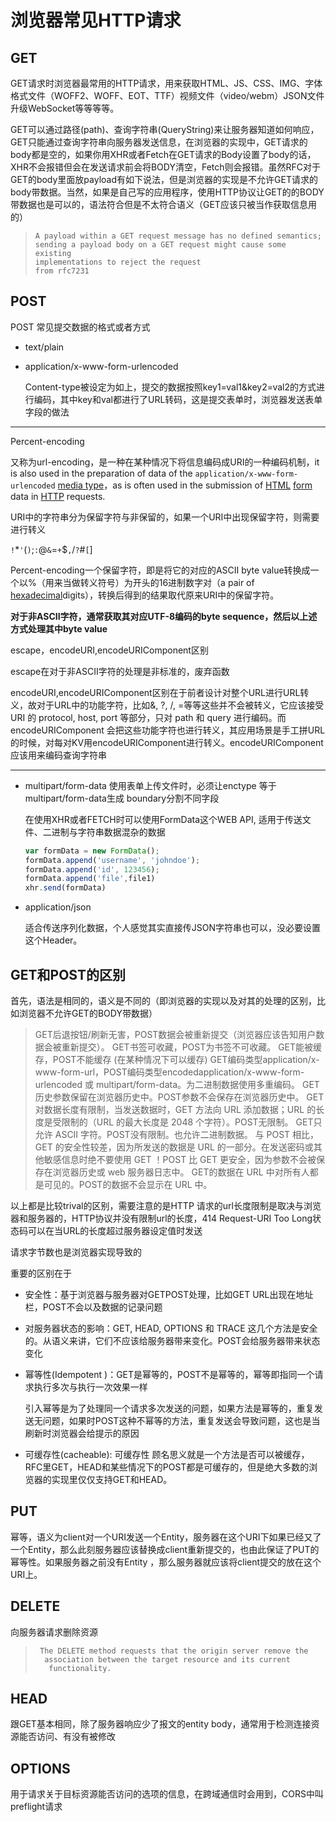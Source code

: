 

# 浏览器常见HTTP请求

## GET

GET请求时浏览器最常用的HTTP请求，用来获取HTML、JS、CSS、IMG、字体格式文件（WOFF2、WOFF、EOT、TTF）视频文件（video/webm）JSON文件 升级WebSocket等等等等。

GET可以通过路径(path)、查询字符串(QueryString)来让服务器知道如何响应，GET只能通过查询字符串向服务器发送信息，在浏览器的实现中，GET请求的body都是空的，如果你用XHR或者Fetch在GET请求的Body设置了body的话，XHR不会报错但会在发送请求前会将BODY清空，Fetch则会报错。虽然RFC对于GET的body里面放payload有如下说法，但是浏览器的实现是不允许GET请求的body带数据。当然，如果是自己写的应用程序，使用HTTP协议让GET的的BODY带数据也是可以的，语法符合但是不太符合语义（GET应该只被当作获取信息用的）

> ```
> A payload within a GET request message has no defined semantics;
> sending a payload body on a GET request might cause some existing
> implementations to reject the request
> from rfc7231
> ```

## POST

POST 常见提交数据的格式或者方式

- text/plain

- application/x-www-form-urlencoded

  Content-type被设定为如上，提交的数据按照key1=val1&key2=val2的方式进行编码，其中key和val都进行了URL转码，这是提交表单时，浏览器发送表单字段的做法

---

Percent-encoding

又称为url-encoding，是一种在某种情况下将信息编码成URI的一种编码机制，it is also used in the preparation of data of the `application/x-www-form-urlencoded` [media type](https://en.wikipedia.org/wiki/Media_type)，as is often used in the submission of [HTML](https://en.wikipedia.org/wiki/HTML) [form](https://en.wikipedia.org/wiki/Form_(web)) data in [HTTP](https://en.wikipedia.org/wiki/HTTP) requests.

URI中的字符串分为保留字符与非保留的，如果一个URI中出现保留字符，则需要进行转义

``!``*``'``(``)``;``:``@``&``=``+``$``,``/``?``#``[``]

Percent-encoding一个保留字符，即是将它的对应的ASCII byte value转换成一个以%（用来当做转义符号）为开头的16进制数字对（a pair of [hexadecimal](https://en.wikipedia.org/wiki/Hexadecimal)digits），转换后得到的结果取代原来URI中的保留字符。

**对于非ASCII字符，通常获取其对应UTF-8编码的byte sequence，然后以上述方式处理其中byte value** 

escape，encodeURI,encodeURIComponent区别

escape在对于非ASCII字符的处理是非标准的，废弃函数

encodeURI,encodeURIComponent区别在于前者设计对整个URL进行URL转义，故对于URL中的功能字符，比如&, ?, /, =等等这些并不会被转义，它应该接受 URI 的 protocol, host, port 等部分，只对 path 和 query 进行编码。而encodeURIComponent 会把这些功能字符也进行转义，其应用场景是手工拼URL的时候，对每对KV用encodeURIComponent进行转义。encodeURIComponent 应该用来编码查询字符串

---

- multipart/form-data
  使用表单上传文件时，必须让enctype 等于 multipart/form-data生成 boundary分割不同字段

  在使用XHR或者FETCH时可以使用FormData这个WEB API, 适用于传送文件、二进制与字符串数据混杂的数据

  ~~~js
  var formData = new FormData();
  formData.append('username', 'johndoe');
  formData.append('id', 123456);
  formData.append('file',file1)
  xhr.send(formData)
  ~~~

- application/json

  适合传送序列化数据，个人感觉其实直接传JSON字符串也可以，没必要设置这个Header。

## GET和POST的区别

首先，语法是相同的，语义是不同的（即浏览器的实现以及对其的处理的区别，比如浏览器不允许GET的BODY带数据）

>  GET后退按钮/刷新无害，POST数据会被重新提交（浏览器应该告知用户数据会被重新提交）。
>  GET书签可收藏，POST为书签不可收藏。
>  GET能被缓存，POST不能缓存 (在某种情况下可以缓存)
>  GET编码类型application/x-www-form-url，POST编码类型encodedapplication/x-www-form-urlencoded 或 multipart/form-data。为二进制数据使用多重编码。
>  GET历史参数保留在浏览器历史中。POST参数不会保存在浏览器历史中。
>  GET对数据长度有限制，当发送数据时，GET 方法向 URL 添加数据；URL 的长度是受限制的（URL 的最大长度是 2048 个字符）。POST无限制。
>  GET只允许 ASCII 字符。POST没有限制。也允许二进制数据。
>  与 POST 相比，GET 的安全性较差，因为所发送的数据是 URL 的一部分。在发送密码或其他敏感信息时绝不要使用 GET ！POST 比 GET 更安全，因为参数不会被保存在浏览器历史或 web 服务器日志中。
>  GET的数据在 URL 中对所有人都是可见的。POST的数据不会显示在 URL 中。

以上都是比较trival的区别，需要注意的是HTTP 请求的url长度限制是取决与浏览器和服务器的，HTTP协议并没有限制url的长度，414 Request-URI Too Long状态码可以在当URL的长度超过服务器设定值时发送

请求字节数也是浏览器实现导致的

重要的区别在于

- 安全性：基于浏览器与服务器对GETPOST处理，比如GET URL出现在地址栏，POST不会以及数据的记录问题

- 对服务器状态的影响：GET, HEAD, OPTIONS 和 TRACE 这几个方法是安全的。从语义来讲，它们不应该给服务器带来变化。POST会给服务器带来状态变化

- 幂等性(Idempotent )：GET是幂等的，POST不是幂等的，幂等即指同一个请求执行多次与执行一次效果一样

  引入幂等是为了处理同一个请求多次发送的问题，如果方法是幂等的，重复发送无问题，如果时POST这种不幂等的方法，重复发送会导致问题，这也是当刷新时浏览器会给提示的原因

- 可缓存性(cacheable): 可缓存性 顾名思义就是一个方法是否可以被缓存，RFC里GET，HEAD和某些情况下的POST都是可缓存的，但是绝大多数的浏览器的实现里仅仅支持GET和HEAD。



## PUT

幂等，语义为client对一个URI发送一个Entity，服务器在这个URI下如果已经又了一个Entity，那么此刻服务器应该替换成client重新提交的，也由此保证了PUT的幂等性。如果服务器之前没有Entity ，那么服务器就应该将client提交的放在这个URI上。

## DELETE

向服务器请求删除资源

> ```
>  The DELETE method requests that the origin server remove the
>   association between the target resource and its current
>    functionality.
> ```

## HEAD

跟GET基本相同，除了服务器响应少了报文的entity body，通常用于检测连接资源能否访问、有没有被修改

## OPTIONS

用于请求关于目标资源能否访问的选项的信息，在跨域通信时会用到，CORS中叫preflight请求